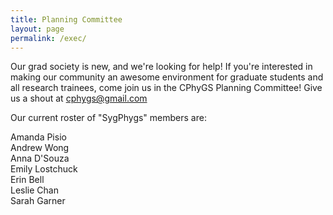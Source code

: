 ```yaml
---
title: Planning Committee 
layout: page
permalink: /exec/
---
```



Our grad society is new, and we're looking for help!
If you're interested in making our community an awesome environment
for graduate students and all research trainees, come join us in the
CPhyGS Planning Committee!
Give us a shout at cphygs@gmail.com

Our current roster of "SygPhygs" members are:


Amanda Pisio  
Andrew Wong  
Anna D'Souza  
Emily Lostchuck  
Erin Bell  
Leslie Chan  
Sarah Garner  

